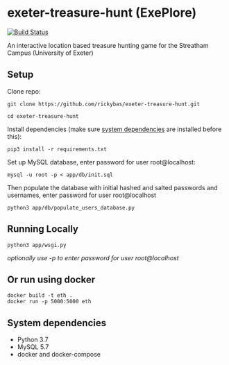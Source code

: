 # exeter-treasure-hunt (ExePlore)

[![Build Status](https://travis-ci.com/rickybas/exeter-treasure-hunt.svg?token=1Qmp7ACzet4TDsEVzALn&branch=master)](https://travis-ci.com/rickybas/exeter-treasure-hunt)

An interactive location based treasure hunting game for the Streatham Campus (University of Exeter)

## Setup
Clone repo:

`git clone https://github.com/rickybas/exeter-treasure-hunt.git`

`cd exeter-treasure-hunt`

Install dependencies (make sure [system dependencies](#system-dependencies) are installed before this):

`pip3 install -r requirements.txt`

Set up MySQL database, enter password for user root@localhost:

`mysql -u root -p < app/db/init.sql`

Then populate the database with initial hashed and salted passwords and usernames, enter password for user root@localhost

`python3 app/db/populate_users_database.py`

## Running Locally

`python3 app/wsgi.py`

*optionally use -p to enter password for user root@localhost*

## Or run using docker

```
docker build -t eth . 
docker run -p 5000:5000 eth
```

## System dependencies
* Python 3.7
* MySQL 5.7
* docker and docker-compose
